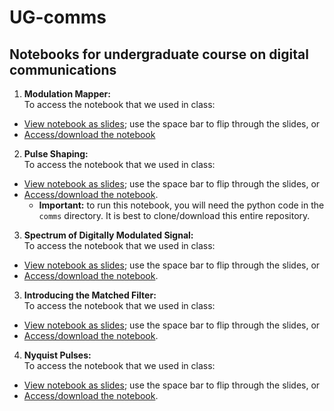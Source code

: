 # UG-comms

## Notebooks for undergraduate course on digital communications

1. **Modulation Mapper:**</br>
To access the notebook that we used in class:
* [View notebook as slides](https://nbviewer.org/format/slides/github/bepepa/UG-comms/blob/main/notebooks/010_mod_mapper.ipynb#/); use the space bar to flip through the slides, or
* [Access/download the notebook](https://github.com/bepepa/UG-comms/blob/main/notebooks/010_mod_mapper.ipynb)

2. **Pulse Shaping:**</br>
To access the notebook that we used in class:
* [View notebook as slides](https://nbviewer.org/format/slides/github/bepepa/UG-comms/blob/main/notebooks/020_pulse_shaping.ipynb#/); use the space bar to flip through the slides, or
* [Access/download the notebook](https://github.com/bepepa/UG-comms/blob/main/notebooks/020_pulse_shaping.ipynb).
  + **Important:** to run this notebook, you will need the python code in the `comms` directory. It is best to clone/download this entire repository.

3. **Spectrum of Digitally Modulated Signal:**</br>
To access the notebook that we used in class:
* [View notebook as slides](https://nbviewer.org/format/slides/github/bepepa/UG-comms/blob/main/notebooks/025_psd_pulses.ipynb#/); use the space bar to flip through the slides, or
* [Access/download the notebook](https://github.com/bepepa/UG-comms/blob/main/notebooks/025_psd_pulses.ipynb).

3. **Introducing the Matched Filter:**</br>
To access the notebook that we used in class:
* [View notebook as slides](https://nbviewer.org/format/slides/github/bepepa/UG-comms/blob/main/notebooks/030_matched_filter.ipynb#/); use the space bar to flip through the slides, or
* [Access/download the notebook](https://github.com/bepepa/UG-comms/blob/main/notebooks/030_matched_filter.ipynb).

4. **Nyquist Pulses:**</br>
To access the notebook that we used in class:
* [View notebook as slides](https://nbviewer.org/format/slides/github/bepepa/UG-comms/blob/main/notebooks/040_Nyquist_pulse.ipynb#/); use the space bar to flip through the slides, or
* [Access/download the notebook](https://github.com/bepepa/UG-comms/blob/main/notebooks/040_Nyquist_pulse.ipynb).

